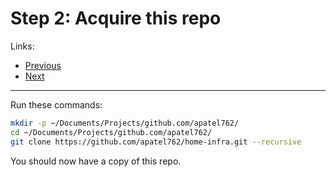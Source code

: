 # Step 2: Acquire this repo

Links:

- [Previous](./01-FreshInstall.md)
- [Next](./03-SetupLocalPython.md)

---

Run these commands:

```bash
mkdir -p ~/Documents/Projects/github.com/apatel762/
cd ~/Documents/Projects/github.com/apatel762/
git clone https://github.com/apatel762/home-infra.git --recursive
```

You should now have a copy of this repo.
